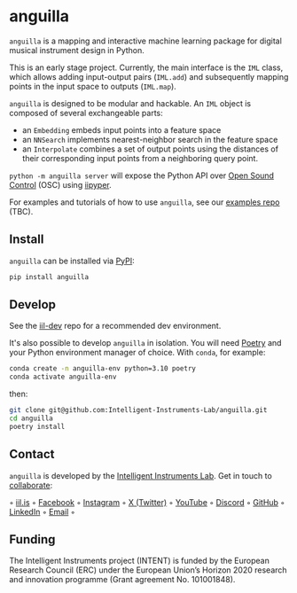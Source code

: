 # anguilla

`anguilla` is a mapping and interactive machine learning package for digital musical instrument design in Python.

This is an early stage project. Currently, the main interface is the `IML` class, which allows adding input-output pairs (`IML.add`) and subsequently mapping points in the input space to outputs (`IML.map`). 

`anguilla` is designed to be modular and hackable. An `IML` object is composed of several exchangeable parts:

* an `Embedding` embeds input points into a feature space
* an `NNSearch` implements nearest-neighbor search in the feature space
* an `Interpolate` combines a set of output points using the distances of their corresponding input points from a neighboring query point.

`python -m anguilla server` will expose the Python API over [Open Sound Control](https://en.wikipedia.org/wiki/Open_Sound_Control) (OSC) using [iipyper](https://github.com/intelligent-instruments-lab/iipyper).

For examples and tutorials of how to use `anguilla`, see our [examples repo](https://github.com/intelligent-instruments-lab/iil-examples) (TBC).

## Install

`anguilla` can be installed via [PyPI](https://pypi.org/project/anguilla):

```sh
pip install anguilla
```

## Develop

See the [iil-dev](https://github.com/Intelligent-Instruments-Lab/iil-dev) repo for a recommended dev environment. 

It's also possible to develop `anguilla` in isolation. You will need [Poetry](https://python-poetry.org/) and your Python environment manager of choice. With `conda`, for example:

```sh
conda create -n anguilla-env python=3.10 poetry
conda activate anguilla-env
```

then:

```sh
git clone git@github.com:Intelligent-Instruments-Lab/anguilla.git
cd anguilla
poetry install
```

## Contact

`anguilla` is developed by the [Intelligent Instruments Lab](https://iil.is/about). Get in touch to [collaborate](https://iil.is/collaborate):

 ◦ <a href="https://iil.is" target="_blank" rel="noopener" title="Intelligent Instrumets Lab">iil.is</a> ◦ 
<a href="https://facebook.com/intelligentinstrumentslab" target="_blank" rel="noopener" title="facebook.com">Facebook</a> ◦ 
<a href="https://instagram.com/intelligentinstruments" target="_blank" rel="noopener" title="instagram.com">Instagram</a> ◦ 
<a href="https://x.com/_iil_is" target="_blank" rel="noopener" title="x.com">X (Twitter)</a> ◦ 
<a href="https://youtube.com/@IntelligentInstruments" target="_blank" rel="noopener" title="youtube.com">YouTube</a> ◦ 
<a href="https://discord.gg/fY9GYMebtJ" target="_blank" rel="noopener" title="discord.gg">Discord</a> ◦ 
<a href="https://github.com/intelligent-instruments-lab" target="_blank" rel="noopener" title="github.com">GitHub</a> ◦ 
<a href="https://www.linkedin.com/company/intelligent-instruments-lab" target="_blank" rel="noopener" title="www.linkedin.com">LinkedIn</a> ◦ 
<a href="mailto:iil@lhi.is" target="_blank" rel="noopener" title="">Email</a> ◦ 

## Funding

The Intelligent Instruments project (INTENT) is funded by the European Research Council (ERC) under the European Union’s Horizon 2020 research and innovation programme (Grant agreement No. 101001848).
